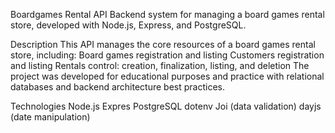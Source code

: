 Boardgames Rental API
Backend system for managing a board games rental store, developed with Node.js, Express, and PostgreSQL.

Description
This API manages the core resources of a board games rental store, including:
Board games registration and listing
Customers registration and listing
Rentals control: creation, finalization, listing, and deletion
The project was developed for educational purposes and practice with relational databases and backend architecture best practices.

Technologies
Node.js
Expres
PostgreSQL
dotenv
Joi (data validation)
dayjs (date manipulation)
